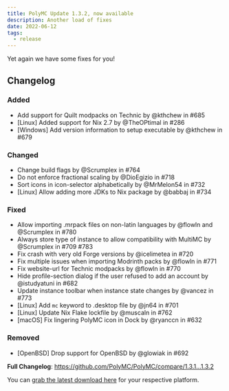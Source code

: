 ```yaml
---
title: PolyMC Update 1.3.2, now available
description: Another load of fixes
date: 2022-06-12
tags:
  - release
---
```


Yet again we have some fixes for you!

## Changelog

### Added
- Add support for Quilt modpacks on Technic by @kthchew in #685
- [Linux] Added support for Nix 2.7 by @TheOPtimal in #286
- [Windows] Add version information to setup executable by @kthchew in #679

### Changed
- Change build flags by @Scrumplex in #764
- Do not enforce fractional scaling by @DioEgizio in #718
- Sort icons in icon-selector alphabetically by @MrMelon54 in #732
- [Linux] Allow adding more JDKs to Nix package by @babbaj in #734

### Fixed
- Allow importing .mrpack files on non-latin languages by @flowln and @Scrumplex in #780
- Always store type of instance to allow compatibility with MultiMC by @Scrumplex in #709 #783
- Fix crash with very old Forge versions by @icelimetea in #720
- Fix multiple issues when importing Modrinth packs by @flowln in #771
- Fix website-url for Technic modpacks by @flowln in #770
- Hide profile-section dialog if the user refused to add an account by @istudyatuni in #682
- Update instance toolbar when instance state changes by @vancez in #773
- [Linux] Add `mc` keyword to .desktop file by @jn64 in #701
- [Linux] Update Nix Flake lockfile by @muscaln in #762
- [macOS] Fix lingering PolyMC icon in Dock by @ryanccn in #632

### Removed
- [OpenBSD] Drop support for OpenBSD by @glowiak in #692

**Full Changelog**: <https://github.com/PolyMC/PolyMC/compare/1.3.1...1.3.2>

You can [grab the latest download here](/download) for your respective platform.
